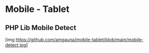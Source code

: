 # Mobile - Tablet

## PHP Lib Mobile Detect

[img https://github.com/amgauna/mobile-tablet/blob/main/mobile-detect.jpg]

